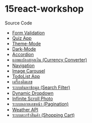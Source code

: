 # 15react-workshop
Source Code

<ul>
  <li><a href ="https://github.com/ploy-thanaporn/react-workshop-form" >Form Validation</a></li>
  <li><a href ="https://github.com/ploy-thanaporn/02-react-workshop-quiz-app" >Quiz App</a></li>
  <li><a href ="https://github.com/ploy-thanaporn/03-react-workshop-theme" >Theme-Mode</a></li>
  <li><a href ="" >Dark-Mode</a></li>
  <li><a href ="" >Accordion</a></li>
  <li><a href ="" >แอพแปลงสกุลเงิน (Currency Converter)</a></li>
  <li><a href ="" >Navigation</a></li>
  <li><a href ="" >Image Carousel</a></li>
  <li><a href ="" >TodoList App</a></li>
  <li><a href ="" >เครื่องคิดเลข</a></li>
  <li><a href ="" >ระบบค้นหาข้อมูล (Search Filter)</a></li>
  <li><a href ="" >Dynamic Dropdown</a></li>
  <li><a href ="" >Infinite Scroll Photo</a></li>
  <li><a href ="" >ระบบหลายเลขหน้า (Pagination)</a></li>
  <li><a href ="" >Weather API</a></li>
  <li><a href ="" >ระบบตะกร้าสินค้า (Shopping Cart)</a></li>
 </ul>















